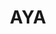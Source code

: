 ---
layout: home

title: AYA
titleTemplate: Android ADB Desktop App

hero:
  name: "AYA"
  text: "Android ADB Desktop App"
  tagline: AYA is a desktop application for easily controlling android devices, which can be considered as a GUI wrapper for ADB.
  actions:
    - theme: brand
      text: Get Started
      link: /guide/
    - theme: alt
      text: Windows
      link: https://release.liriliri.io/AYA-1.7.0-win-x64.exe
    - theme: alt
      text: macOS Apple silicon
      link: https://release.liriliri.io/AYA-1.7.0-mac-arm64.dmg 
    - theme: alt
      text: macOS Intel chip 
      link: https://release.liriliri.io/AYA-1.7.0-mac-x64.dmg 
    - theme: alt
      text: Linux
      link: https://release.liriliri.io/AYA-1.7.0-linux-x86_64.AppImage
  image:
    src: /screenshot.png
    alt: screenshot

features:
  - icon:
      src: /rocket.svg
    title: Easy to Install
    details: Built-in ADB, ready to use upon installation without any additional complicated operations.
  - icon:
      src: /tools.svg
    title: Feature-rich
    details: Divided into multiple panels by category, including app management, performance monitoring, process management, and more.
  - icon:
      src: /easy.svg
    title: Easy to Use
    details: Graphical user interface, one-click operations, no need to input any commands. 
---